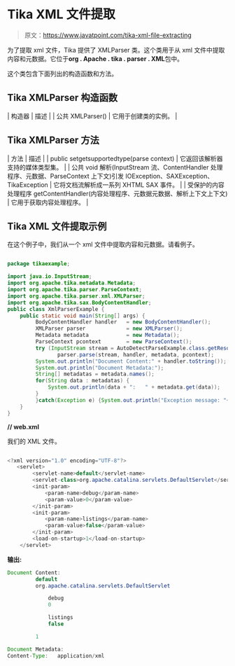 # Tika XML 文件提取

> 原文：<https://www.javatpoint.com/tika-xml-file-extracting>

为了提取 xml 文件，Tika 提供了 XMLParser 类。这个类用于从 xml 文件中提取内容和元数据。它位于**org . Apache . tika . parser . XML**包中。

这个类包含下面列出的构造函数和方法。

## Tika XMLParser 构造函数

| 构造器 | 描述 |
| 公共 XMLParser() | 它用于创建类的实例。 |

## Tika XMLParser 方法

| 方法 | 描述 |
| public set<mediatype>getsupportedtype(parse context)</mediatype> | 它返回该解析器支持的媒体类型集。 |
| 公共 void 解析(InputStream 流、ContentHandler 处理程序、元数据、ParseContext 上下文)引发 IOException、SAXException、TikaException | 它将文档流解析成一系列 XHTML SAX 事件。 |
| 受保护的内容处理程序 getContentHandler(内容处理程序、元数据元数据、解析上下文上下文) | 它用于获取内容处理程序。 |

## Tika XML 文件提取示例

在这个例子中，我们从一个 xml 文件中提取内容和元数据。请看例子。

```java

package tikaexample;

import java.io.InputStream;
import org.apache.tika.metadata.Metadata;
import org.apache.tika.parser.ParseContext;
import org.apache.tika.parser.xml.XMLParser;
import org.apache.tika.sax.BodyContentHandler;
public class XmlParserExample {	
	public static void main(String[] args) {
		 BodyContentHandler handler   = new BodyContentHandler();
		 XMLParser parser             = new XMLParser();
		 Metadata metadata            = new Metadata();
		 ParseContext pcontext        = new ParseContext();
		 try (InputStream stream = AutoDetectParseExample.class.getResourceAsStream("web.xml")) {
		        parser.parse(stream, handler, metadata, pcontext);
	     System.out.println("Document Content:" + handler.toString());
	     System.out.println("Document Metadata:");
	     String[] metadatas = metadata.names(); 
	     for(String data : metadatas) {
	         System.out.println(data + ":   " + metadata.get(data));  
	     }
		 }catch(Exception e) {System.out.println("Exception message: "+ e.getMessage());}
	}
}

```

**// web.xml**

我们的 XML 文件。

```java

<?xml version="1.0" encoding="UTF-8"?>
   <servlet>
        <servlet-name>default</servlet-name>
        <servlet-class>org.apache.catalina.servlets.DefaultServlet</servlet-class>
        <init-param>
            <param-name>debug</param-name>
            <param-value>0</param-value>
        </init-param>
        <init-param>
            <param-name>listings</param-name>
            <param-value>false</param-value>
        </init-param>
        <load-on-startup>1</load-on-startup>
    </servlet>

```

**输出:**

```java
Document Content: 
         default
         org.apache.catalina.servlets.DefaultServlet

             debug
             0

             listings
             false

         1

Document Metadata:
Content-Type:   application/xml

```